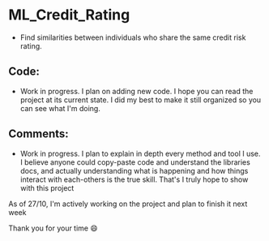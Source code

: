 # ML_Credit_Rating
- Find similarities between individuals who share the same credit risk rating.

## Code:
- Work in progress. I plan on adding new code. I hope you can read the project at its current state. I did my best to make it still organized so you can see what I'm doing.

## Comments:
- Work in progress. I plan to explain in depth every method and tool I use. I believe anyone could copy-paste code and understand the libraries docs, and actually understanding what is happening and how things interact with each-others is the true skill. That's I truly hope to show with this project

As of 27/10, I'm actively working on the project and plan to finish it next week

Thank you for your time :smile: